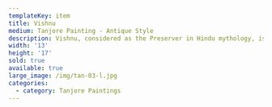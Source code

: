 ```yaml
---
templateKey: item
title: Vishnu
medium: Tanjore Painting - Antique Style
description: Vishnu, considered as the Preserver in Hindu mythology, is depicted in a pale blue complexion wearing a Kausthubham (precious gem stone necklace), Vaijayanthi mala and a flower garland. He holds the Panchajanya Shankha (conch) in his upper left hand and the Sudarshana Chakra, in his upper right hand.
width: '13'
height: '17'
sold: true
available: true
large_image: /img/tan-03-l.jpg
categories:
  - category: Tanjore Paintings
---
```


